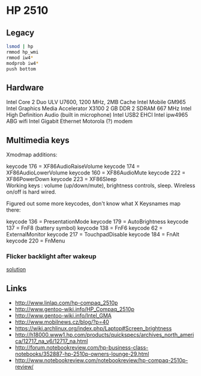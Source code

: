 # HP 2510

## Legacy

```bash
lsmod | hp
rmmod hp_wmi
rmmod iw4*
modprob iw4*
push bottom
```

## Hardware

Intel Core 2 Duo ULV U7600, 1200 MHz, 2MB Cache
Intel Mobile GM965
Intel Graphics Media Accelerator X3100
2 GB DDR 2 SDRAM 667 MHz
Intel High Definition Audio (built in microphone)
Intel USB2 EHCI
Intel ipw4965 ABG wifi
Intel Gigabit Ethernet
Motorola (?) modem

## Multimedia keys

Xmodmap additions:

keycode 176 = XF86AudioRaiseVolume
keycode 174 = XF86AudioLowerVolume
keycode 160 = XF86AudioMute
keycode 222 = XF86PowerDown
keycode 223 = XF86Sleep                     
Working keys : volume (up/down/mute), brightness controls, sleep. Wireless on/off is hard wired.

Figured out some more keycodes, don't know what X Keysnames map there:

keycode 136 = PresentationMode
keycode 179 = AutoBrightness
keycode 137 = FnF8 (battery symbol)
keycode 138 = FnF6
keycode 62  = ExternalMonitor
keycode 217 = TouchpadDisable
keycode 184 = FnAlt
keycode 220 = FnMenu

### Flicker backlight after wakeup

[solution](https://wiki.archlinux.org/index.php/Backlight#Backlight_PWM_modulation_frequency_.28Intel_i915_only.29)

## Links

* http://www.linlap.com/hp-compaq_2510p
* http://www.gentoo-wiki.info/HP_Compaq_2510p
* http://www.gentoo-wiki.info/Intel_GMA
* http://www.mobilnews.cz/blog/?p=40
* https://wiki.archlinux.org/index.php/Laptop#Screen_brightness
* http://h18000.www1.hp.com/products/quickspecs/archives_north_america/12717_na_v6/12717_na.html
* http://forum.notebookreview.com/hp-business-class-notebooks/352887-hp-2510p-owners-lounge-29.html
* http://www.notebookreview.com/notebookreview/hp-compaq-2510p-review/
